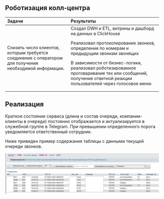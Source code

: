 ## Роботизация колл-центра  

| Задачи                   | Результаты |
| :-------------------- | :--------------------- |
| Снизить число клиентов, которым требуется соединение с оператором для получения необходимой информации.  | Создал DWH и ETL, витрины и дашборд на данных в ClickHouse<P><P>  Реализовал протоколирование звонков, определение по номерам и предыдущим звонкам звонящих <P><P> В зависимости от бизнес-логики, реализовал роботизированное проговаривание тех или сообщений, получение ответной реакции пользователей через голосовое меню |

## Реализация  

Краткое состояние сервиса (длина и состав очереди, компании-клиенты в очереди) постоянно отображается и актуализируется в служебной группе в Telegram.
При превышении определенного порога уведомляется ответственный сотрудник.

Ниже приведен пример содержания таблицы с данными текущей очереди звонков.

![Текущая очередь](images/current_queue.png)